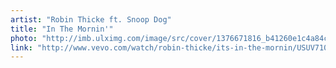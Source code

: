 ```yaml
---
artist: "Robin Thicke ft. Snoop Dog"
title: "In The Mornin'"
photo: "http://imb.ulximg.com/image/src/cover/1376671816_b41260e1c4a84cd1ae7de75b2eeb6a76.jpg/0bac658b6fbd40e20cb22845fe566589/1376671816_cf57e3e3d7250e248371d3d56400b81b.jpg"
link: "http://www.vevo.com/watch/robin-thicke/its-in-the-mornin/USUV71000444"
---
```

